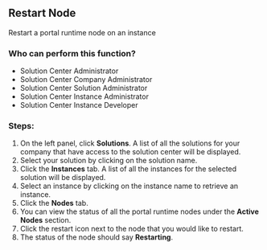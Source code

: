 ## Restart Node
Restart a portal runtime node on an instance

### Who can perform this function?
* Solution Center Administrator
* Solution Center Company Administrator
* Solution Center Solution Administrator
* Solution Center Instance Administrator
* Solution Center Instance Developer

### Steps:
1. On the left panel, click **Solutions**. A list of all the solutions for your company that have access to the solution center will be displayed.
2. Select your solution by clicking on the solution name.
3. Click the **Instances** tab. A list of all the instances for the selected solution will be displayed.
4. Select an instance by clicking on the instance name to retrieve an instance.
5. Click the **Nodes** tab.
6. You can view the status of all the portal runtime nodes under the **Active Nodes** section.
7. Click the restart icon next to the node that you would like to restart.
8. The status of the node should say **Restarting**.
